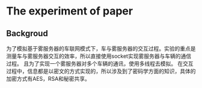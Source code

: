  The experiment of paper
 ====
 Backgroud
 ----
为了模拟基于雾服务器的车联网模式下，车与雾服务器的交互过程。实验的重点是测量车与雾服务器交互的效率，所以直接使用socket实现雾服务器与车辆的通信过程。
且为了实现一个雾服务器对多个车辆的通讯，使用多线程去模拟。
在交互过程中，信息都是以密文的方式实现的，所以涉及到了密码学方面的知识，具体的加密方式有AES，RSA和秘密共享。 
 
 
